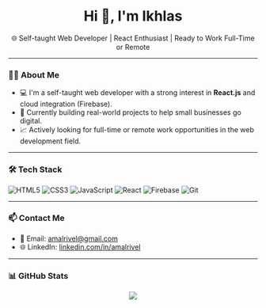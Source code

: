 <h1 align="center">Hi 👋, I'm Ikhlas</h1>
<p align="center">🌐 Self-taught Web Developer | React Enthusiast | Ready to Work Full-Time or Remote</p>

---

### 👨‍💻 About Me
- 💻 I'm a self-taught web developer with a strong interest in **React.js** and cloud integration (Firebase).
- 🚀 Currently building real-world projects to help small businesses go digital.
- 📈 Actively looking for full-time or remote work opportunities in the web development field.
<!--🎓 I’ve completed the [Belajar Membuat Aplikasi Web dengan React](https://www.dicoding.com/) course from Dicoding.-->

---

### 🛠️ Tech Stack
![HTML5](https://img.shields.io/badge/-HTML5-E34F26?style=flat&logo=html5&logoColor=white)
![CSS3](https://img.shields.io/badge/-CSS3-1572B6?style=flat&logo=css3)
![JavaScript](https://img.shields.io/badge/-JavaScript-F7DF1E?style=flat&logo=javascript&logoColor=black)
![React](https://img.shields.io/badge/-React-20232A?style=flat&logo=react)
![Firebase](https://img.shields.io/badge/-Firebase-FFCA28?style=flat&logo=firebase&logoColor=black)
![Git](https://img.shields.io/badge/-Git-F05032?style=flat&logo=git&logoColor=white)
<!--
---

### 📂 Projects I'm Working On
- 💼 Simple Inventory App for small businesses (React + Firebase)
- 🎯 Landing Page for Local Services (Tailwind + React)
- 📝 Personal Portfolio Website (Next.js – coming soon)
-->
---

### 📫 Contact Me
- 📧 Email: amalrivel@gmail.com  
- 🌐 LinkedIn: [linkedin.com/in/amalrivel](https://linkedin.com/in/amalrivel)
<!--💼 Portfolio: -->

---

### 📊 GitHub Stats
<p align="center">
  <img src="https://github-readme-stats.vercel.app/api?username=amalrivel&show_icons=true&theme=react" />
</p>

<!--
**amalrivel/amalrivel** is a ✨ _special_ ✨ repository because its `README.md` (this file) appears on your GitHub profile.

Here are some ideas to get you started:

- 🔭 I’m currently working on ...
- 🌱 I’m currently learning ...
- 👯 I’m looking to collaborate on ...
- 🤔 I’m looking for help with ...
- 💬 Ask me about ...
- 📫 How to reach me: ...
- 😄 Pronouns: ...
- ⚡ Fun fact: ...
-->
